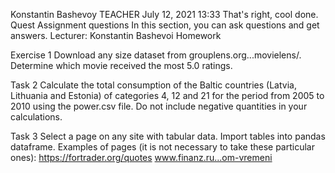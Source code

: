 Konstantin Bashevoy
TEACHER
July 12, 2021 13:33
That's right, cool done. Quest
Assignment questions
In this section, you can ask questions and get answers.
Lecturer: Konstantin Bashevoi
Homework

Exercise 1
Download any size dataset from grouplens.org...movielens/. Determine which movie received the most 5.0 ratings.

Task 2
Calculate the total consumption of the Baltic countries (Latvia, Lithuania and Estonia) of categories 4, 12 and 21 for the period from 2005 to 2010 using the power.csv file. Do not include negative quantities in your calculations.

Task 3
Select a page on any site with tabular data. Import tables into pandas dataframe.
Examples of pages (it is not necessary to take these particular ones):
https://fortrader.org/quotes
www.finanz.ru...om-vremeni